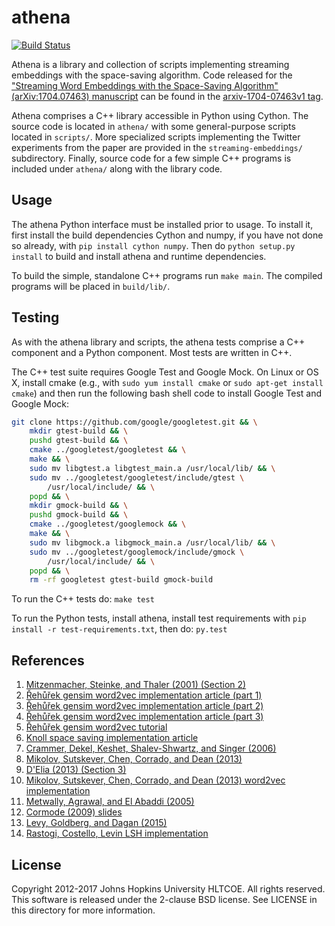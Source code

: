 # athena

[![Build Status](https://travis-ci.org/cjmay/athena.svg?branch=master)](https://travis-ci.org/cjmay/athena)

Athena is a library and collection of scripts implementing streaming
embeddings with the space-saving algorithm.  Code released for the
["Streaming Word Embeddings with the Space-Saving Algorithm"
(arXiv:1704.07463) manuscript](https://arxiv.org/abs/1704.07463)
can be found in the
[arxiv-1704-07463v1 tag](https://github.com/cjmay/athena/tree/arxiv-1704-07463v1).

Athena comprises a C++ library accessible in Python using Cython.
The source code is located in `athena/` with some general-purpose
scripts located in `scripts/`.  More specialized scripts implementing
the Twitter experiments from the paper are provided in the
`streaming-embeddings/` subdirectory.  Finally, source code for a few
simple C++ programs is included under `athena/` along with the library
code.

## Usage

The athena Python interface must be installed prior to usage.  To
install it, first install the build dependencies Cython and numpy, if
you have not done so already, with `pip install cython numpy`.  Then do
`python setup.py install` to build and install athena and runtime
dependencies.

To build the simple, standalone C++ programs run `make main`.  The
compiled programs will be placed in `build/lib/`.

## Testing

As with the athena library and scripts, the athena tests comprise a C++
component and a Python component.  Most tests are written in C++.

The C++ test suite requires Google Test and Google Mock.  On Linux or
OS X, install cmake (e.g., with `sudo yum install cmake` or
`sudo apt-get install cmake`) and then run the following bash shell
code to install Google Test and Google Mock:

```bash
git clone https://github.com/google/googletest.git && \
    mkdir gtest-build && \
    pushd gtest-build && \
    cmake ../googletest/googletest && \
    make && \
    sudo mv libgtest.a libgtest_main.a /usr/local/lib/ && \
    sudo mv ../googletest/googletest/include/gtest \
        /usr/local/include/ && \
    popd && \
    mkdir gmock-build && \
    pushd gmock-build && \
    cmake ../googletest/googlemock && \
    make && \
    sudo mv libgmock.a libgmock_main.a /usr/local/lib/ && \
    sudo mv ../googletest/googlemock/include/gmock \
        /usr/local/include/ && \
    popd && \
    rm -rf googletest gtest-build gmock-build
```

To run the C++ tests do: `make test`

To run the Python tests, install athena, install test requirements with
`pip install -r test-requirements.txt`, then do: `py.test`

## References

1.  [Mitzenmacher, Steinke, and Thaler (2001) (Section 2)](http://arxiv.org/abs/1102.5540)
2.  [Řehůřek gensim word2vec implementation article (part 1)](http://rare-technologies.com/deep-learning-with-word2vec-and-gensim/)
3.  [Řehůřek gensim word2vec implementation article (part 2)](http://rare-technologies.com/word2vec-in-python-part-two-optimizing/)
4.  [Řehůřek gensim word2vec implementation article (part 3)](http://rare-technologies.com/parallelizing-word2vec-in-python/)
5.  [Řehůřek gensim word2vec tutorial](http://rare-technologies.com/word2vec-tutorial/)
6.  [Knoll space saving implementation article](http://byronknoll.blogspot.com/2013/01/space-saving-algorithm.html)
7.  [Crammer, Dekel, Keshet, Shalev-Shwartz, and Singer (2006)](http://jmlr.csail.mit.edu/papers/volume7/crammer06a/crammer06a.pdf)
8.  [Mikolov, Sutskever, Chen, Corrado, and Dean (2013)](https://papers.nips.cc/paper/5021-distributed-representations-of-words-and-phrases-and-their-compositionality.pdf)
9.  [D'Elia (2013) (Section 3)](http://www.dis.uniroma1.it/~delia/files/docs/spacesaving-report.pdf)
10. [Mikolov, Sutskever, Chen, Corrado, and Dean (2013) word2vec implementation](https://code.google.com/archive/p/word2vec/)
11. [Metwally, Agrawal, and El Abaddi (2005)](http://www.cse.ust.hk/~raywong/comp5331/References/EfficientComputationOfFrequentAndTop-kElementsInDataStreams.pdf)
12. [Cormode (2009) slides](http://dmac.rutgers.edu/Workshops/WGUnifyingTheory/Slides/cormode.pdf)
13. [Levy, Goldberg, and Dagan (2015)](http://www.aclweb.org/anthology/Q15-1016)
14. [Rastogi, Costello, Levin LSH implementation](https://gitlab.hltcoe.jhu.edu/prastog3/lsh)

## License

Copyright 2012-2017 Johns Hopkins University HLTCOE. All rights
reserved.  This software is released under the 2-clause BSD license.
See LICENSE in this directory for more information.
